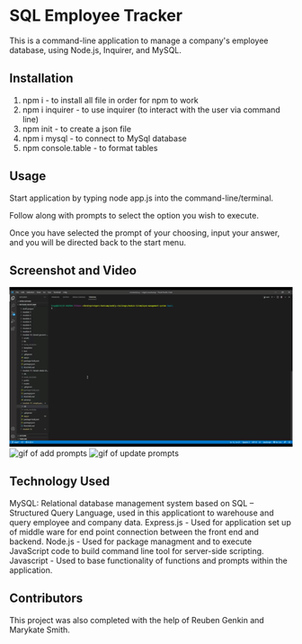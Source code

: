 # SQL Employee Tracker

This is a command-line application to manage a company's employee database, using Node.js, Inquirer, and MySQL. 

## Installation

1. npm i - to install all file in order for npm to work
2. npm i inquirer - to use inquirer (to interact with the user via command line)
3. npm init - to create a json file
4. npm i mysql - to connect to MySql database
5. npm console.table - to format tables

## Usage

Start application by typing node app.js into the command-line/terminal. 

Follow along with prompts to select the option you wish to execute.

Once you have selected the prompt of your choosing, input your answer, and you will be directed back to the start menu.

## Screenshot and Video

![gif of view prompts](./assets/view.gif)
![gif of add prompts](./assets/add.gif)
![gif of update prompts](./assets/update.gif)

## Technology Used

MySQL: Relational database management system based on SQL – Structured Query Language, used in this applicationt to warehouse and query employee and company data.
Express.js - Used for application set up of middle ware for end point connection between the front end and backend.
Node.js - Used for package managment and to execute JavaScript code to build command line tool for server-side scripting.
Javascript - Used to base functionality of functions and prompts within the application.

## Contributors

This project was also completed with the help of Reuben Genkin and Marykate Smith.
